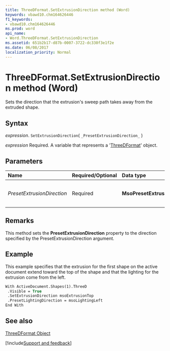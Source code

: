 ```yaml
---
title: ThreeDFormat.SetExtrusionDirection method (Word)
keywords: vbawd10.chm164626446
f1_keywords:
- vbawd10.chm164626446
ms.prod: word
api_name:
- Word.ThreeDFormat.SetExtrusionDirection
ms.assetid: 651b2b17-d87b-0007-3722-dc330f3e1f2e
ms.date: 06/08/2017
localization_priority: Normal
---
```



# ThreeDFormat.SetExtrusionDirection method (Word)

Sets the direction that the extrusion's sweep path takes away from the extruded shape.


## Syntax

_expression_. `SetExtrusionDirection`( `_PresetExtrusionDirection_` )

_expression_ Required. A variable that represents a '[ThreeDFormat](Word.ThreeDFormat.md)' object.


## Parameters



|Name|Required/Optional|Data type|Description|
|:-----|:-----|:-----|:-----|
| _PresetExtrusionDirection_|Required| **MsoPresetExtrusionDirection**|Sets the direction of the extrusion.|

## Remarks

This method sets the  **PresetExtrusionDirection** property to the direction specified by the PresetExtrusionDirection argument.


## Example

This example specifies that the extrusion for the first shape on the active document extend toward the top of the shape and that the lighting for the extrusion come from the left.


```vb
With ActiveDocument.Shapes(1).ThreeD 
 .Visible = True 
 .SetExtrusionDirection msoExtrusionTop 
 .PresetLightingDirection = msoLightingLeft 
End With
```


## See also


[ThreeDFormat Object](Word.ThreeDFormat.md)

[!include[Support and feedback](~/includes/feedback-boilerplate.md)]